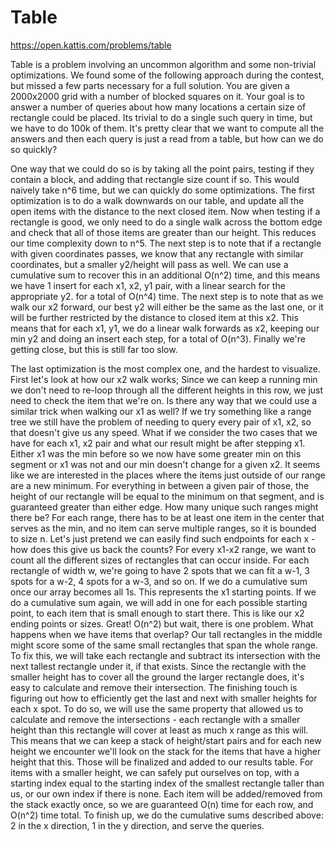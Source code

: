 # Table

https://open.kattis.com/problems/table

Table is a problem involving an uncommon algorithm and some non-trivial optimizations. We found some of the following approach during the contest, but missed a few parts necessary for a full solution. You are given a 2000x2000 grid with a number of blocked squares on it. Your goal is to answer a number of queries about how many locations a certain size of rectangle could be placed. Its trivial to do a single such query in time, but we have to do 100k of them. It's pretty clear that we want to compute all the answers and then each query is just a read from a table, but how can we do so quickly?

One way that we could do so is by taking all the point pairs, testing if they contain a block, and adding that rectangle size count if so. This would naively take n^6 time, but we can quickly do some optimizations. The first optimization is to do a walk downwards on our table, and update all the open items with the distance to the next closed item. Now when testing if a rectangle is good, we only need to do a single walk across the bottom edge and check that all of those items are greater than our height. This reduces our time complexity down to n^5. The next step is to note that if a rectangle with given coordinates passes, we know that any rectangle with similar coordinates, but a smaller y2/height will pass as well. We can use a cumulative sum to recover this in an additional O(n^2) time, and this means we have 1 insert for each x1, x2, y1 pair, with a linear search for the appropriate y2. for a total of O(n^4) time. The next step is to note that as we walk our x2 forward, our best y2 will either be the same as the last one, or it will be further restricted by the distance to closed item at this x2. This means that for each x1, y1, we do a linear walk forwards as x2, keeping our min y2 and doing an insert each step, for a total of O(n^3). Finally we're getting close, but this is still far too slow. 

The last optimization is the most complex one, and the hardest to visualize. First let's look at how our x2 walk works; Since we can keep a running min we don't need to re-loop through all the different heights in this row, we just need to check the item that we're on. Is there any way that we could use a similar trick when walking our x1 as well? If we try something like a range tree we still have the problem of needing to query every pair of x1, x2, so that doesn't give us any speed. What if we consider the two cases that we have for each x1, x2 pair and what our result might be after stepping x1. Either x1 was the min before so we now have some greater min on this segment or x1 was not and our min doesn't change for a given x2. It seems like we are interested in the places where the items just outside of our range are a new minimum. For everything in between a given pair of those, the height of our rectangle will be equal to the minimum on that segment, and is guaranteed greater than either edge. How many unique such ranges might there be? For each range, there has to be at least one item in the center that serves as the min, and no item can serve multiple ranges, so it is bounded to size n. Let's just pretend we can easily find such endpoints for each x - how does this give us back the counts? For every x1-x2 range, we want to count all the different sizes of rectangles that can occur inside. For each rectangle of width w, we're going to have 2 spots that we can fit a w-1, 3 spots for a w-2, 4 spots for a w-3, and so on. If we do a cumulative sum once our array becomes all 1s. This represents the x1 starting points. If we do a cumulative sum again, we will add in one for each possible starting point, to each item that is small enough to start there. This is like our x2 ending points or sizes. Great! O(n^2) but wait, there is one problem. What happens when we have items that overlap? Our tall rectangles in the middle might score some of the same small rectangles that span the whole range. To fix this, we will take each rectangle and subtract its intersection with the next tallest rectangle under it, if that exists. Since the rectangle with the smaller height has to cover all the ground the larger rectangle does, it's easy to calculate and remove their intersection. The finishing touch is figuring out how to efficiently get the last and next with smaller heights for each x spot. To do so, we will use the same property that allowed us to calculate and remove the intersections - each rectangle with a smaller height than this rectangle will cover at least as much x range as this will. This means that we can keep a stack of height/start pairs and for each new height we encounter we'll look on the stack for the items that have a higher height that this. Those will be finalized and added to our results table. For items with a smaller height, we can safely put ourselves on top, with a starting index equal to the starting index of the smallest rectangle taller than us, or our own index if there is none. Each item will be added/removed from the stack exactly once, so we are guaranteed O(n) time for each row, and O(n^2) time total. To finish up, we do the cumulative sums described above: 2 in the x direction, 1 in the y direction, and serve the queries.